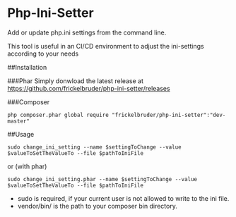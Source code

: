 # Php-Ini-Setter
Add or update php.ini settings from the command line.

This tool is useful in an CI/CD environment to adjust the ini-settings according to your needs

##Installation

###Phar
Simply donwload the latest release at https://github.com/frickelbruder/php-ini-setter/releases

###Composer
```
php composer.phar global require "frickelbruder/php-ini-setter":"dev-master"
```

##Usage
```
sudo change_ini_setting --name $settingToChange --value $valueToSetTheValueTo --file $pathToIniFile
```
or (with phar)
```
sudo change_ini_setting.phar --name $settingToChange --value $valueToSetTheValueTo --file $pathToIniFile
```
- sudo is required, if your current user is not allowed to write to the ini file.
- vendor/bin/ is the path to your composer bin directory.

